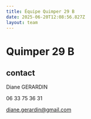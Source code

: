 ```yaml
---
title: Équipe Quimper 29 B
date: 2025-06-20T12:08:56.827Z
layout: team
---
```


# Quimper 29 B



## contact 

Diane GERARDIN

06 33 75 36 31

diane.gerardin@gmail.com

